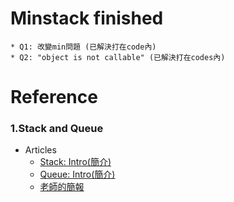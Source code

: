 # Minstack finished
    * Q1: 改變min問題 (已解決打在code內)
    * Q2: "object is not callable" (已解決打在codes內)
# Reference
### 1.Stack and Queue
   * Articles
     * [Stack: Intro(簡介)](http://alrightchiu.github.io/SecondRound/stack-introjian-jie.html)
     * [Queue: Intro(簡介)](http://alrightchiu.github.io/SecondRound/queue-introjian-jie-bing-yi-linked-listshi-zuo.html)
     * [老師的簡報](https://docs.google.com/presentation/d/e/2PACX1vQ1hb79im0vqpApCttGnXAFRT8SqH9HQP0b_oyVRCV8SVyiHLkHJjidYGAfxkvq468QMumFIDdTeiB-/pub?start=false&loop=false&delayms=3000&slide=id.g618592500c_0_89)
